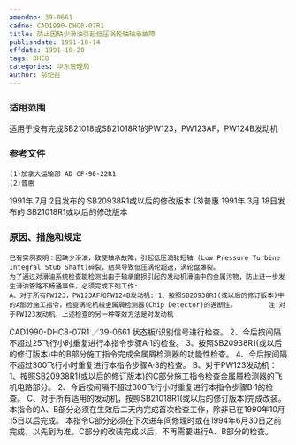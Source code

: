 ```yaml
---
amendno: 39-0661
cadno: CAD1990-DHC8-07R1
title: 防止因缺少滑油引起低压涡轮轴轴承故障
publishdate: 1991-10-14
effdate: 1991-10-20
tags: DHC8
categories: 华东管理局
author: 邬纪召
---
```


### 适用范围 
适用于没有完成SB21018或SB21018R1的PW123，PW123AF，PW124B发动机

### 参考文件
    (1)加拿大运输部 AD CF-90-22R1 
    (2)普惠 
1991年 7月 2日发布的 SB20938R1或以后的修改版本
    (3)普惠 
1991年 3月 18日发布的 SB21018R1或以后的修改版本


### 原因、措施和规定 
    已有实例表明：因缺少滑油，致使轴承故障，引起低压涡轮短轴 (Low Pressure Turbine Integral Stub Shaft)碎裂，结果导致低压涡轮超速，涡轮盘爆裂。 
    为了通过对滑油系统检查能检测出由于轴承磨损引起的发动机滑油中的金属污物，防止进一步发生滑油管路不畅通事件，必须完成下列工作: 
    A、对于所有PW123，PW123AF和PW124B发动机: 1、按照SB20938R1(或以后的修订版本)中的A部分施工指令，检查涡轮机械金属屑检测器(Chip Detector)的通断性。        注:对于PW123发动机，上述检查的另一种等效方法是对发动机
 CAD1990-DHC8-07R1 ／39-0661 
状态板/识别信号进行检查。        2、今后按间隔不超过25飞行小时重复进行本指令步骤A·1的检查。 3、按照SB20938R1(或以后的修订版本)中的B部分施工指令完成金属屑检测器的功能性检查。        4、今后按间隔不超过300飞行小时重复进行本指令步骤A·3的检查。 B、对于PW123发动机： 1、按照SB20938R1(或以后的修订版本)的C部分施工指令检查金属屑检测器的飞机电路部分。        2、今后按间隔不超过300飞行小时重复进行本指令步骤B·1的检查。     C、对于所有适用的发动机，按照SB21018R1(或以后的修订版本)完成改装。     本指令的A、B部分必须在生效后二天内完成首次检查工作，除非已在1990年10月15日以后完成。 
    本指令C部分必须在下次进车间修理时或在1994年6月30日之前完成，以先到为准。C部分的改装完成以后，不再需要进行A、B部分的检查。
